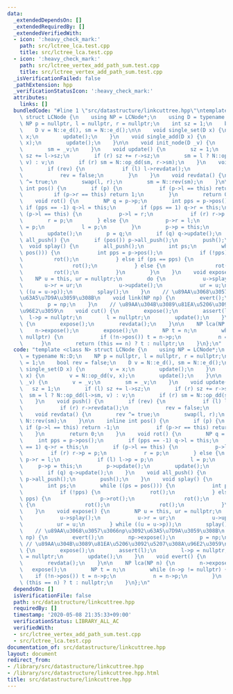 ```yaml
---
data:
  _extendedDependsOn: []
  _extendedRequiredBy: []
  _extendedVerifiedWith:
  - icon: ':heavy_check_mark:'
    path: src/lctree_lca.test.cpp
    title: src/lctree_lca.test.cpp
  - icon: ':heavy_check_mark:'
    path: src/lctree_vertex_add_path_sum.test.cpp
    title: src/lctree_vertex_add_path_sum.test.cpp
  _isVerificationFailed: false
  _pathExtension: hpp
  _verificationStatusIcon: ':heavy_check_mark:'
  attributes:
    links: []
  bundledCode: "#line 1 \"src/datastructure/linkcuttree.hpp\"\ntemplate <class N>\
    \ struct LCNode {\n    using NP = LCNode*;\n    using D = typename N::D;\n   \
    \ NP p = nullptr, l = nullptr, r = nullptr;\n    int sz = 1;\n    bool rev = false;\n\
    \    D v = N::e_d(), sm = N::e_d();\n\n    void single_set(D x) {\n        v =\
    \ x;\n        update();\n    }\n    void single_add(D x) {\n        v = N::op_dd(v,\
    \ x);\n        update();\n    }\n\n    void init_node(D _v) {\n        v = _v;\n\
    \        sm = _v;\n    }\n    void update() {\n        sz = 1;\n        if (l)\
    \ sz += l->sz;\n        if (r) sz += r->sz;\n        sm = l ? N::op_dd(l->sm,\
    \ v) : v;\n        if (r) sm = N::op_dd(sm, r->sm);\n    }\n    void push() {\n\
    \        if (rev) {\n            if (l) l->revdata();\n            if (r) r->revdata();\n\
    \            rev = false;\n        }\n    }\n    void revdata() {\n        rev\
    \ ^= true;\n        swap(l, r);\n        sm = N::rev(sm);\n    }\n\n    inline\
    \ int pos() {\n        if (p) {\n            if (p->l == this) return -1;\n  \
    \          if (p->r == this) return 1;\n        }\n        return 0;\n    }\n\
    \    void rot() {\n        NP q = p->p;\n        int pps = p->pos();\n       \
    \ if (pps == -1) q->l = this;\n        if (pps == 1) q->r = this;\n        if\
    \ (p->l == this) {\n            p->l = r;\n            if (r) r->p = p;\n    \
    \        r = p;\n        } else {\n            p->r = l;\n            if (l) l->p\
    \ = p;\n            l = p;\n        }\n        p->p = this;\n        p->update();\n\
    \        update();\n        p = q;\n        if (q) q->update();\n    }\n    void\
    \ all_push() {\n        if (pos()) p->all_push();\n        push();\n    }\n  \
    \  void splay() {\n        all_push();\n        int ps;\n        while ((ps =\
    \ pos())) {\n            int pps = p->pos();\n            if (!pps) {\n      \
    \          rot();\n            } else if (ps == pps) {\n                p->rot();\n\
    \                rot();\n            } else {\n                rot();\n      \
    \          rot();\n            }\n        }\n    }\n    void expose() {\n    \
    \    NP u = this, ur = nullptr;\n        do {\n            u->splay();\n     \
    \       u->r = ur;\n            u->update();\n            ur = u;\n        } while\
    \ ((u = u->p));\n        splay();\n    }\n    // \u89AA\u3068\u3057\u3066np\u3092\
    \u63A5\u7D9A\u3059\u308B\n    void link(NP np) {\n        evert();\n        np->expose();\n\
    \        p = np;\n    }\n    // \u89AA\u304B\u3089\u81EA\u5206\u3092\u5207\u308A\
    \u96E2\u3059\n    void cut() {\n        expose();\n        assert(l);\n      \
    \  l->p = nullptr;\n        l = nullptr;\n        update();\n    }\n    void evert()\
    \ {\n        expose();\n        revdata();\n    }\n\n    NP lca(NP n) {\n    \
    \    n->expose();\n        expose();\n        NP t = n;\n        while (n->p !=\
    \ nullptr) {\n            if (!n->pos()) t = n->p;\n            n = n->p;\n  \
    \      }\n        return (this == n) ? t : nullptr;\n    }\n};\n"
  code: "template <class N> struct LCNode {\n    using NP = LCNode*;\n    using D\
    \ = typename N::D;\n    NP p = nullptr, l = nullptr, r = nullptr;\n    int sz\
    \ = 1;\n    bool rev = false;\n    D v = N::e_d(), sm = N::e_d();\n\n    void\
    \ single_set(D x) {\n        v = x;\n        update();\n    }\n    void single_add(D\
    \ x) {\n        v = N::op_dd(v, x);\n        update();\n    }\n\n    void init_node(D\
    \ _v) {\n        v = _v;\n        sm = _v;\n    }\n    void update() {\n     \
    \   sz = 1;\n        if (l) sz += l->sz;\n        if (r) sz += r->sz;\n      \
    \  sm = l ? N::op_dd(l->sm, v) : v;\n        if (r) sm = N::op_dd(sm, r->sm);\n\
    \    }\n    void push() {\n        if (rev) {\n            if (l) l->revdata();\n\
    \            if (r) r->revdata();\n            rev = false;\n        }\n    }\n\
    \    void revdata() {\n        rev ^= true;\n        swap(l, r);\n        sm =\
    \ N::rev(sm);\n    }\n\n    inline int pos() {\n        if (p) {\n           \
    \ if (p->l == this) return -1;\n            if (p->r == this) return 1;\n    \
    \    }\n        return 0;\n    }\n    void rot() {\n        NP q = p->p;\n   \
    \     int pps = p->pos();\n        if (pps == -1) q->l = this;\n        if (pps\
    \ == 1) q->r = this;\n        if (p->l == this) {\n            p->l = r;\n   \
    \         if (r) r->p = p;\n            r = p;\n        } else {\n           \
    \ p->r = l;\n            if (l) l->p = p;\n            l = p;\n        }\n   \
    \     p->p = this;\n        p->update();\n        update();\n        p = q;\n\
    \        if (q) q->update();\n    }\n    void all_push() {\n        if (pos())\
    \ p->all_push();\n        push();\n    }\n    void splay() {\n        all_push();\n\
    \        int ps;\n        while ((ps = pos())) {\n            int pps = p->pos();\n\
    \            if (!pps) {\n                rot();\n            } else if (ps ==\
    \ pps) {\n                p->rot();\n                rot();\n            } else\
    \ {\n                rot();\n                rot();\n            }\n        }\n\
    \    }\n    void expose() {\n        NP u = this, ur = nullptr;\n        do {\n\
    \            u->splay();\n            u->r = ur;\n            u->update();\n \
    \           ur = u;\n        } while ((u = u->p));\n        splay();\n    }\n\
    \    // \u89AA\u3068\u3057\u3066np\u3092\u63A5\u7D9A\u3059\u308B\n    void link(NP\
    \ np) {\n        evert();\n        np->expose();\n        p = np;\n    }\n   \
    \ // \u89AA\u304B\u3089\u81EA\u5206\u3092\u5207\u308A\u96E2\u3059\n    void cut()\
    \ {\n        expose();\n        assert(l);\n        l->p = nullptr;\n        l\
    \ = nullptr;\n        update();\n    }\n    void evert() {\n        expose();\n\
    \        revdata();\n    }\n\n    NP lca(NP n) {\n        n->expose();\n     \
    \   expose();\n        NP t = n;\n        while (n->p != nullptr) {\n        \
    \    if (!n->pos()) t = n->p;\n            n = n->p;\n        }\n        return\
    \ (this == n) ? t : nullptr;\n    }\n};\n"
  dependsOn: []
  isVerificationFile: false
  path: src/datastructure/linkcuttree.hpp
  requiredBy: []
  timestamp: '2020-05-08 21:35:33+09:00'
  verificationStatus: LIBRARY_ALL_AC
  verifiedWith:
  - src/lctree_vertex_add_path_sum.test.cpp
  - src/lctree_lca.test.cpp
documentation_of: src/datastructure/linkcuttree.hpp
layout: document
redirect_from:
- /library/src/datastructure/linkcuttree.hpp
- /library/src/datastructure/linkcuttree.hpp.html
title: src/datastructure/linkcuttree.hpp
---
```


